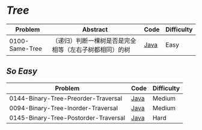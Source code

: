 # *Tree*

|Problem|Abstract|Code|Difficulty|
| --- | --- | --- | --- |
|0100-Same-Tree|（递归）判断一棵树是否是完全相等（左右子树都相同）的树|[Java](../LeetCode/Java/0100-Same-Tree/src)|Easy|

## *So Easy*
|Problem|Code|Difficulty|
| --- | --- | --- |
|0144-Binary-Tree-Preorder-Traversal|[Java](../LeetCode/Java/0144-Binary-Tree-Preorder-Traversal/src)|Medium|
|0094-Binary-Tree-Inorder-Traversal|[Java](../LeetCode/Java/0094-Binary-Tree-Inorder-Traversal/src)|Medium|
|0145-Binary-Tree-Postorder-Traversal|[Java](../LeetCode/Java/0145-Binary-Tree-Postorder-Traversal/src)|Hard|
